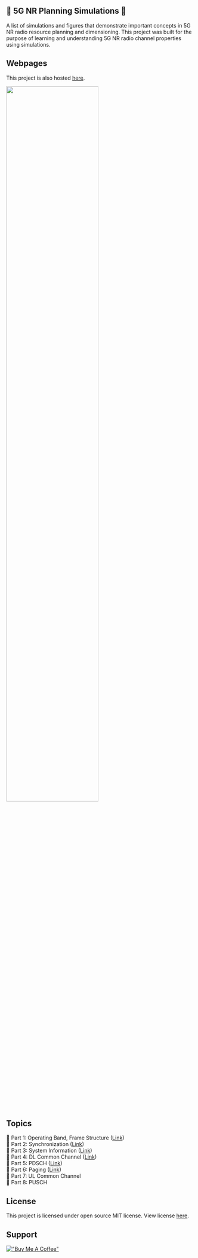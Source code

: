 ## 🌱 5G NR Planning Simulations 🌱

A list of simulations and figures that demonstrate important concepts in 5G NR radio resource planning and dimensioning. This project was built for the purpose of learning and understanding 5G NR radio channel properties using simulations. 

## Webpages

This project is also hosted [here](https://zulfadlizainal.github.io/5G-NR-Planning-And-Dimensioning/).<br>

<img src="https://github.com/zulfadlizainal/5G-NR-Planning-And-Dimensioning/blob/master/docs/webpages.gif" width="70%" height="70%" />

## Topics

📘 Part 1: Operating Band, Frame Structure ([Link](https://github.com/zulfadlizainal/5G-NR-Planning-And-Dimensioning/tree/master/Part%201%20Operating%20Band%2C%20Frame%20Structure))<br>
📘 Part 2: Synchronization ([Link](https://github.com/zulfadlizainal/5G-NR-Planning-And-Dimensioning/tree/master/Part%202%20Syncronization))<br>
📘 Part 3: System Information ([Link](https://github.com/zulfadlizainal/5G-NR-Planning-And-Dimensioning/tree/master/Part%203%20System%20Information))<br>
📘 Part 4: DL Common Channel ([Link](https://github.com/zulfadlizainal/5G-NR-Planning-And-Dimensioning/tree/master/Part%204%20DL%20Common%20Channel))<br>
📘 Part 5: PDSCH ([Link](https://github.com/zulfadlizainal/5G-NR-Planning-And-Dimensioning/tree/master/Part%205%20PDSCH))<br>
📘 Part 6: Paging ([Link](https://github.com/zulfadlizainal/5G-NR-Planning-And-Dimensioning/tree/master/Part%206%20Paging))<br>
📘 Part 7: UL Common Channel<br>
📘 Part 8: PUSCH<br>

## License

This project is licensed under open source MIT license. View license [here](https://github.com/zulfadlizainal/5G-NR-Planning-And-Dimensioning/blob/master/LICENSE).

## Support

[!["Buy Me A Coffee"](https://www.buymeacoffee.com/assets/img/custom_images/orange_img.png)](https://www.buymeacoffee.com/zulfadlizainal)